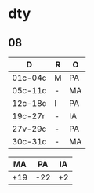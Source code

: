 # dty

## 08

| D       | R  | O  |
| ------- | -- | -- |
| 01c-04c | M  | PA |
| 05c-11c | -  | MA |
| 12c-18c | I  | PA |
| 19c-27r | -  | IA |
| 27v-29c | -  | PA |
| 30c-31c | -  | MA |

| **MA**  | **PA**  | **IA**  |
| --- | --- | --- |
| +19 | -22 | +2  |
